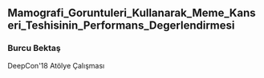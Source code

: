 
## Mamografi_Goruntuleri_Kullanarak_Meme_Kanseri_Teshisinin_Performans_Degerlendirmesi
### Burcu Bektaş 
DeepCon'18 Atölye Çalışması
